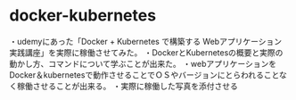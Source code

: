 # docker-kubernetes

・udemyにあった「Docker + Kubernetes で構築する Webアプリケーション 実践講座」を実際に稼働させてみた。
・DockerとKubernetesの概要と実際の動かし方、コマンドについて学ぶことが出来た。
・webアプリケーションをDocker＆kubernetesで動作させることでＯＳやバージョンにとらわれることなく稼働させることが出来る。
・実際に稼働した写真を添付させる
